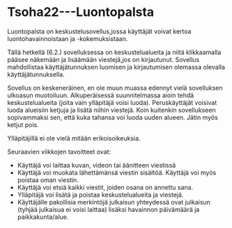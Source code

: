 # Tsoha22---Luontopalsta
Luontopalsta on keskustelusovellus,jossa käyttäjät voivat kertoa luontohavainnoistaan ja -kokemuksistaan.

Tällä hetkellä (6.2.) sovelluksessa on keskustelualueita ja niitä klikkaamalla pääsee näkemään ja lisäämään viestejä,jos on kirjautunut. Sovellus mahdollistaa käyttäjätunnuksen luomisen ja kirjautumisen olemassa olevalla käyttäjätunnuksella.

Sovellus on keskeneräinen, en ole muun muassa edennyt vielä sovelluksen ulkoasun muotoiluun.
Alkuperäisessä suunnitelmassa aioin tehdä keskustelualueita (joita vain ylläpitäjä voisi luoda). Peruskäyttäjät voisivat luoda alueisiin ketjuja ja lisätä niihin viestejä. Koin kuitenkin sovellukseen sopivammaksi sen, että kuka tahansa voi luoda uuden alueen. Jätin myös ketjut pois. 

Ylläpitäjillä ei ole vielä mitään erikoisoikeuksia.

Seuraavien viikkojen tavoitteet ovat:
- Käyttäjä voi laittaa kuvan, videon tai äänitteen viestissä
- Käyttäjä voi muokata lähettämänsä viestin sisältöä. Käyttäjä voi myös poistaa oman viestin.
- Käyttäjä voi etsiä kaikki viestit, joiden osana on annettu sana.
- Ylläpitäjä voi lisätä ja poistaa keskustelualueita ja viestejä.
- Käyttäjälle pakollisia merkintöjä julkaisun yhteydessä ovat julkaisun (tyhjää julkaisua ei voisi laittaa) lisäksi havainnon päivämäärä ja paikkakunta/alue.
